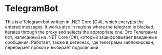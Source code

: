 # TelegramBot
This is a Telegram bot written in .NET Core (C #), which encrypts the entered messages. It works also in regions where the telegram is blocked, iterates through the proxy and selects the appropriate one.
Это Телеграмм бот, написанный на .NET Core (С#), который зашифровывает введенные сообщения. Работает, также в регионах, где телеграмм заблокирован, перебирает прокси и выбирает подходящий.
